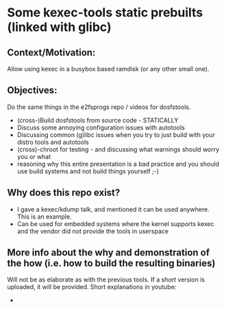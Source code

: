 # Some kexec-tools static prebuilts (linked with glibc)

## Context/Motivation:
Allow using kexec in a busybox based ramdisk (or any other small one).

## Objectives:
Do the same things in the e2fsprogs repo / videos for dosfstools.
- (cross-)Build dosfstools from source code - STATICALLY
- Discuss some annoying configuration issues with autotools
- Discussing common (g)libc issues when you try to just build with your distro tools and autotools
- (cross)-chroot for testing - and discussing what warnings should worry you or what
- reasoning why this entire presentation is a bad practice and you should use build systems and not build things yourself ;-)

## Why does this repo exist?
- I gave a kexec/kdump talk, and mentioned it can be used anywhere. This is an example.
- Can be used for embedded systems where the kernel supports kexec and the vendor did not provide the tools in userspace

## More info about the why and demonstration of the how (i.e. how to build the resulting binaries)
Will not be as elaborate as with the previous tools. If a *short* version is uploaded, it will be provided.
Short explanations in youtube:
- <future placeholder>
